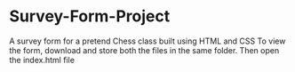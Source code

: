 # Survey-Form-Project
A survey form for a pretend Chess class built using HTML and CSS
To view the form, download and store both the files in the same folder. Then open the index.html file
